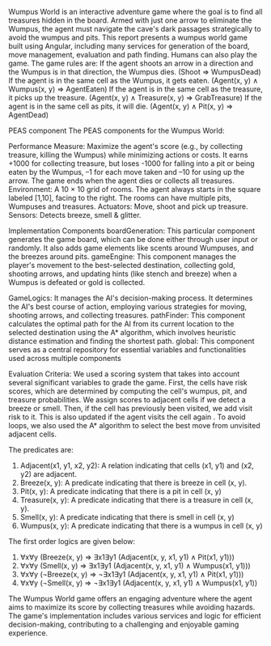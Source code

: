Wumpus World is an interactive adventure game where the goal is to find all treasures hidden in the board. Armed with just one arrow to eliminate the Wumpus, the agent must navigate the cave's dark passages strategically to avoid the wumpus and pits. This report presents a wumpus world game built using Angular, including many services for generation of the board, move management, evaluation and path finding. Humans can also play the game. The game rules are:
If the agent shoots an arrow in a direction and the Wumpus is in that direction, the Wumpus dies. 
(Shoot ⇒ WumpusDead)
If the agent is in the same cell as the Wumpus, it gets eaten. 
(Agent(x, y) ∧ Wumpus(x, y) ⇒ AgentEaten) 
If the agent is in the same cell as the treasure, it picks up the treasure.
 (Agent(x, y) ∧ Treasure(x, y) ⇒ GrabTreasure) 
If the agent is in the same cell as pits, it will die. 
(Agent(x, y) ∧ Pit(x, y) ⇒ AgentDead)

PEAS component
The PEAS components for the Wumpus World:

Performance Measure: Maximize the agent's score (e.g., by collecting treasure, killing the Wumpus) while minimizing actions or costs. It earns +1000 for collecting treasure, but loses -1000 for falling into a pit or being eaten by the Wumpus, –1 for each move taken and –10 for using up the arrow. The game ends when the agent dies or collects all treasures.
Environment: A 10 × 10 grid of rooms. The agent always starts in the square labeled [1,10], facing to the right. The rooms can have multiple pits, Wumpuses and treasures.
Actuators: Move, shoot and pick up treasure.
Sensors: Detects breeze, smell & glitter.  

Implementation Components
boardGeneration: This particular component generates the game board, which can be done either through user input or randomly. It also adds game elements like scents around Wumpuses, and the breezes around pits.
gameEngine: This component manages the player's movement to the best-selected destination, collecting gold, shooting arrows, and updating hints (like stench and breeze) when a Wumpus is defeated or gold is collected.

GameLogics: 
It manages the AI's decision-making process. It determines the AI's best course of action, employing various strategies for moving, shooting arrows, and collecting treasures.
pathFinder: This component calculates the optimal path for the AI from its current location to the selected destination using the A* algorithm, which involves heuristic distance estimation and finding the shortest path.
global: This component serves as a central repository for essential variables and functionalities used across multiple components

Evaluation Criteria: 
We used a scoring system that takes into account several significant variables to grade the game. First, the cells have risk scores, which are determined by computing the cell's wumpus, pit, and treasure probabilities. We assign scores to adjacent cells if we detect a breeze or smell. Then, if the cell has previously been visited, we add visit risk to it. This is also updated if the agent visits the cell again . To avoid loops, we also used the A* algorithm to select the best move from unvisited adjacent cells.

The predicates are: 
1. Adjacent(x1, y1, x2, y2): A relation indicating that cells (x1, y1) and (x2, y2) are adjacent.
2. Breeze(x, y): A predicate indicating that there is breeze in cell (x, y).
3. Pit(x, y): A predicate indicating that there is a pit in cell (x, y)
4. Treasure(x, y): A predicate indicating that there is a treasure in cell (x, y).
5. Smell(x, y): A predicate indicating that there is smell in cell (x, y)
6. Wumpus(x, y): A predicate indicating that there is a wumpus in cell (x, y)

The first order logics are given below:
1. ∀x∀y (Breeze(x, y) ⇒ ∃x1∃y1 (Adjacent(x, y, x1, y1) ∧ Pit(x1, y1)))
2. ∀x∀y (Smell(x, y) ⇒ ∃x1∃y1 (Adjacent(x, y, x1, y1) ∧ Wumpus(x1, y1)))
3. ∀x∀y (¬Breeze(x, y) ⇒ ¬∃x1∃y1 (Adjacent(x, y, x1, y1) ∧ Pit(x1, y1)))
4. ∀x∀y (¬Smell(x, y) ⇒ ¬∃x1∃y1 (Adjacent(x, y, x1, y1) ∧ Wumpus(x1, y1))

The Wumpus World game offers an engaging adventure where the agent aims to maximize its score by collecting treasures while avoiding hazards. The game's implementation includes various services and logic for efficient decision-making, contributing to a challenging and enjoyable gaming experience.
